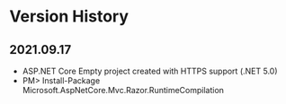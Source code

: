 ﻿# Version History

## 2021.09.17

* ASP.NET Core Empty project created with HTTPS support (.NET 5.0)
* PM> Install-Package Microsoft.AspNetCore.Mvc.Razor.RuntimeCompilation 
